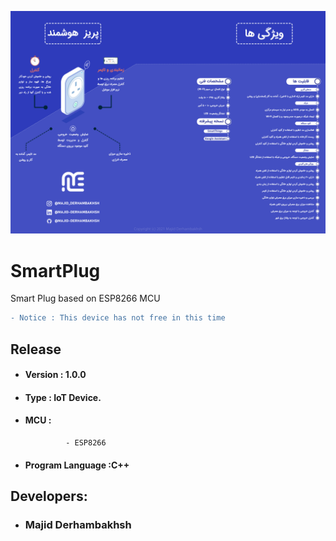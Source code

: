 ![Banner](Banner-Fa.png)

# SmartPlug
Smart Plug based on ESP8266 MCU

```diff  
- Notice : This device has not free in this time
```

## Release
- #### Version : 1.0.0

- #### Type : IoT Device.

- #### MCU :  
               - ESP8266  

- #### Program Language :C++

## Developers: 
- ### Majid Derhambakhsh
